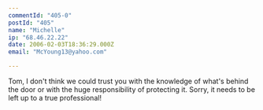 ```yaml
---
commentId: "405-0"
postId: "405"
name: "Michelle"
ip: "68.46.22.22"
date: 2006-02-03T18:36:29.000Z
email: "McYoung13@yahoo.com"

---
```

<p>Tom,  I don't think we could trust you with the knowledge of what's behind the door or with the huge responsibility of protecting it.  Sorry, it needs to be left up to a true professional!</p>